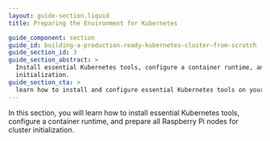 ```yaml
---
layout: guide-section.liquid
title: Preparing the Environment for Kubernetes

guide_component: section
guide_id: building-a-production-ready-kubernetes-cluster-from-scratch
guide_section_id: 3
guide_section_abstract: >
  Install essential Kubernetes tools, configure a container runtime, and prepare all Raspberry Pi nodes for cluster
  initialization.
guide_section_cta: >
  learn how to install and configure essential Kubernetes tools on your Raspberry Pi devices.
---
```


In this section, you will learn how to install essential Kubernetes tools, configure a container runtime, and prepare
all Raspberry Pi nodes for cluster initialization.
